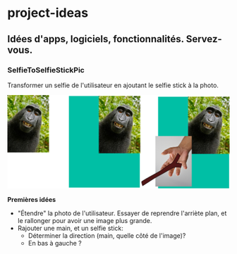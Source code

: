 # project-ideas
## Idées d'apps, logiciels, fonctionnalités. Servez-vous.

### SelfieToSelfieStickPic

Transformer un selfie de l'utilisateur en ajoutant le selfie stick à la photo.

![](images/2016/07/selfiestick.png)

**Premières idées**

- "Étendre" la photo de l'utilisateur. Essayer de reprendre l'arriète plan, et le rallonger pour avoir une image plus grande.
- Rajouter une main, et un selfie stick:
  - Déterminer la direction (main, quelle côté de l'image)?
  - En bas à gauche ?
